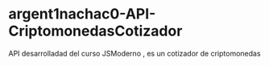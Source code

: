 # argent1nachac0-API-CriptomonedasCotizador
API desarrolladad del curso JSModerno , es un cotizador de criptomonedas
